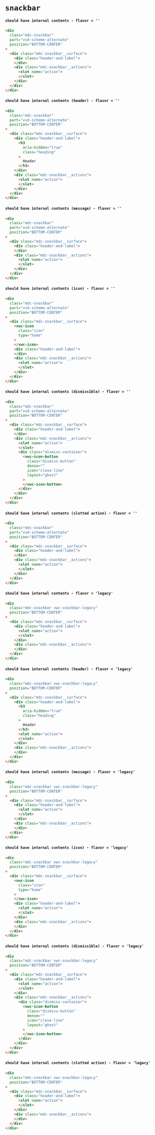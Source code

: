 # `snackbar`

#### `should have internal contents - flavor = ''`

```html
<div
  class="mdc-snackbar"
  part="vvd-scheme-alternate"
  position="BOTTOM-CENTER"
>
  <div class="mdc-snackbar__surface">
    <div class="header-and-label">
    </div>
    <div class="mdc-snackbar__actions">
      <slot name="action">
      </slot>
    </div>
  </div>
</div>

```

#### `should have internal contents (header) - flavor = ''`

```html
<div
  class="mdc-snackbar"
  part="vvd-scheme-alternate"
  position="BOTTOM-CENTER"
>
  <div class="mdc-snackbar__surface">
    <div class="header-and-label">
      <h3
        aria-hidden="true"
        class="heading"
      >
        Header
      </h3>
    </div>
    <div class="mdc-snackbar__actions">
      <slot name="action">
      </slot>
    </div>
  </div>
</div>

```

#### `should have internal contents (message) - flavor = ''`

```html
<div
  class="mdc-snackbar"
  part="vvd-scheme-alternate"
  position="BOTTOM-CENTER"
>
  <div class="mdc-snackbar__surface">
    <div class="header-and-label">
    </div>
    <div class="mdc-snackbar__actions">
      <slot name="action">
      </slot>
    </div>
  </div>
</div>

```

#### `should have internal contents (icon) - flavor = ''`

```html
<div
  class="mdc-snackbar"
  part="vvd-scheme-alternate"
  position="BOTTOM-CENTER"
>
  <div class="mdc-snackbar__surface">
    <vwc-icon
      class="icon"
      type="home"
    >
    </vwc-icon>
    <div class="header-and-label">
    </div>
    <div class="mdc-snackbar__actions">
      <slot name="action">
      </slot>
    </div>
  </div>
</div>

```

#### `should have internal contents (dismissible) - flavor = ''`

```html
<div
  class="mdc-snackbar"
  part="vvd-scheme-alternate"
  position="BOTTOM-CENTER"
>
  <div class="mdc-snackbar__surface">
    <div class="header-and-label">
    </div>
    <div class="mdc-snackbar__actions">
      <slot name="action">
      </slot>
      <div class="dismiss-container">
        <vwc-icon-button
          class="dismiss-button"
          dense=""
          icon="close-line"
          layout="ghost"
        >
        </vwc-icon-button>
      </div>
    </div>
  </div>
</div>

```

#### `should have internal contents (slotted action) - flavor = ''`

```html
<div
  class="mdc-snackbar"
  part="vvd-scheme-alternate"
  position="BOTTOM-CENTER"
>
  <div class="mdc-snackbar__surface">
    <div class="header-and-label">
    </div>
    <div class="mdc-snackbar__actions">
      <slot name="action">
      </slot>
    </div>
  </div>
</div>

```

#### `should have internal contents - flavor = 'legacy'`

```html
<div
  class="mdc-snackbar vwc-snackbar-legacy"
  position="BOTTOM-CENTER"
>
  <div class="mdc-snackbar__surface">
    <div class="header-and-label">
      <slot name="action">
      </slot>
    </div>
    <div class="mdc-snackbar__actions">
    </div>
  </div>
</div>

```

#### `should have internal contents (header) - flavor = 'legacy'`

```html
<div
  class="mdc-snackbar vwc-snackbar-legacy"
  position="BOTTOM-CENTER"
>
  <div class="mdc-snackbar__surface">
    <div class="header-and-label">
      <h3
        aria-hidden="true"
        class="heading"
      >
        Header
      </h3>
      <slot name="action">
      </slot>
    </div>
    <div class="mdc-snackbar__actions">
    </div>
  </div>
</div>

```

#### `should have internal contents (message) - flavor = 'legacy'`

```html
<div
  class="mdc-snackbar vwc-snackbar-legacy"
  position="BOTTOM-CENTER"
>
  <div class="mdc-snackbar__surface">
    <div class="header-and-label">
      <slot name="action">
      </slot>
    </div>
    <div class="mdc-snackbar__actions">
    </div>
  </div>
</div>

```

#### `should have internal contents (icon) - flavor = 'legacy'`

```html
<div
  class="mdc-snackbar vwc-snackbar-legacy"
  position="BOTTOM-CENTER"
>
  <div class="mdc-snackbar__surface">
    <vwc-icon
      class="icon"
      type="home"
    >
    </vwc-icon>
    <div class="header-and-label">
      <slot name="action">
      </slot>
    </div>
    <div class="mdc-snackbar__actions">
    </div>
  </div>
</div>

```

#### `should have internal contents (dismissible) - flavor = 'legacy'`

```html
<div
  class="mdc-snackbar vwc-snackbar-legacy"
  position="BOTTOM-CENTER"
>
  <div class="mdc-snackbar__surface">
    <div class="header-and-label">
      <slot name="action">
      </slot>
    </div>
    <div class="mdc-snackbar__actions">
      <div class="dismiss-container">
        <vwc-icon-button
          class="dismiss-button"
          dense=""
          icon="close-line"
          layout="ghost"
        >
        </vwc-icon-button>
      </div>
    </div>
  </div>
</div>

```

#### `should have internal contents (slotted action) - flavor = 'legacy'`

```html
<div
  class="mdc-snackbar vwc-snackbar-legacy"
  position="BOTTOM-CENTER"
>
  <div class="mdc-snackbar__surface">
    <div class="header-and-label">
      <slot name="action">
      </slot>
    </div>
    <div class="mdc-snackbar__actions">
    </div>
  </div>
</div>

```

